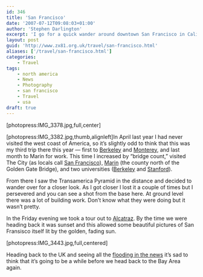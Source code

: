 ```yaml
---
id: 346
title: 'San Francisco'
date: '2007-07-12T09:08:03+01:00'
author: 'Stephen Darlington'
excerpt: 'I go for a quick wander around downtown San Francisco in California.'
layout: post
guid: 'http://www.zx81.org.uk/travel/san-francisco.html'
aliases: ['/travel/san-francisco.html']
categories:
    - Travel
tags:
    - north america
    - News
    - Photography
    - san francisco
    - Travel
    - usa
draft: true
---
```


\[photopress:IMG\_3378.jpg,full,center\]

\[photopress:IMG\_3382.jpg,thumb,alignleft\]In April last year I had never visited the west coast of America, so it’s slightly odd to think that this was my third trip there this year — first to [Berkeley](/travel/berkeley-point-lobos-and-carmel.html "Berkeley") and [Monterey](/travel/monterey-bay-aquarium.html "Monterey Bay Aquarium"), and last month to Marin for work. This time I increased by “bridge count,” visited The City (as locals call [San Francisco](/travel/california-2006.html "My first trip to the Bay Area")), [Marin](/travel/muir-woods.html "Muir Woods are in Marin County") (the county north of the Golden Gate Bridge), and two universities ([Berkeley](/blog/longer-days-means.html "A sign in Berkeley") and [Stanford](/photography/egg-head.html "Palo Alto")).

From there I saw the Transamerica Pyramid in the distance and decided to wander over for a closer look. As I got closer I lost it a couple of times but I persevered and you can see a shot from the base here. At ground level there was a lot of building work. Don’t know what they were doing but it wasn’t pretty.

In the Friday evening we took a tour out to [Alcatraz](/travel/alcatraz.html "Alcatraz tour"). By the time we were heading back it was sunset and this allowed some beautiful pictures of San Fransisco itself lit by the golden, fading sun.

\[photopress:IMG\_3443.jpg,full,centered\]

Heading back to the UK and seeing all the [flooding in the news](http://news.bbc.co.uk/1/hi/in_pictures/6240038.stm "Flooding in the UK") it’s sad to think that it’s going to be a while before we head back to the Bay Area again.